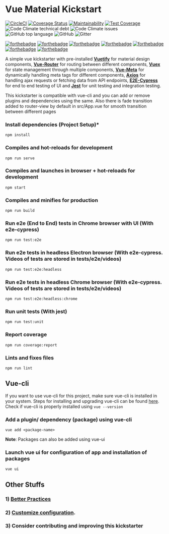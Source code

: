# Vue Material Kickstart

[![CircleCI](https://circleci.com/gh/shrinathprabhu/vue-material-kickstart.svg?style=svg)](https://circleci.com/gh/circleci/circleci-docs)
[![Coverage Status](https://coveralls.io/repos/github/shrinathprabhu/vue-material-kickstart/badge.svg?branch=master)](https://coveralls.io/github/shrinathprabhu/vue-material-kickstart?branch=master)
[![Maintainability](https://api.codeclimate.com/v1/badges/18f32c6434407224ede9/maintainability)](https://codeclimate.com/github/shrinathprabhu/vue-material-kickstart/maintainability)
[![Test Coverage](https://api.codeclimate.com/v1/badges/a99a88d28ad37a79dbf6/test_coverage)](https://codeclimate.com/github/codeclimate/codeclimate/test_coverage)
![Code Climate technical debt](https://img.shields.io/codeclimate/tech-debt/shrinathprabhu/vue-material-kickstart)
![Code Climate issues](https://img.shields.io/codeclimate/issues/shrinathprabhu/vue-material-kickstart)
![GitHub top language](https://img.shields.io/github/languages/top/shrinathprabhu/vue-material-kickstart)
![GitHub](https://img.shields.io/github/license/shrinathprabhu/vue-material-kickstart)
![Gitter](https://img.shields.io/gitter/room/shrinathprabhu/vue-material-kickstart)

[![forthebadge](https://forthebadge.com/images/badges/made-with-vue.svg)](https://forthebadge.com)
[![forthebadge](https://forthebadge.com/images/badges/powered-by-black-magic.svg)](https://forthebadge.com)
[![forthebadge](https://forthebadge.com/images/badges/uses-js.svg)](https://forthebadge.com)
[![forthebadge](https://forthebadge.com/images/badges/works-on-my-machine.svg)](https://forthebadge.com)
[![forthebadge](https://forthebadge.com/images/badges/contains-technical-debt.svg)](https://forthebadge.com)
[![forthebadge](https://forthebadge.com/images/badges/open-source.svg)](https://forthebadge.com)
[![forthebadge](https://forthebadge.com/images/badges/0-percent-optimized.svg)](https://forthebadge.com)

A simple vue kickstarter with pre-installed **[Vuetify](https://vuetifyjs.com/en/)** for material design components, **[Vue-Router](https://router.vuejs.org/)** for routing between different components, **[Vuex](https://vuex.vuejs.org/)** for state management through multiple components, **[Vue-Meta](https://www.npmjs.com/package/vue-cli-plugin-meta)** for dynamically handling meta tags for different components, **[Axios](https://www.npmjs.com/package/vue-cli-plugin-axios)** for handling ajax requests or fetching data from API endpoints, **[E2E-Cypress](https://github.com/vuejs/vue-cli/tree/dev/packages/%40vue/cli-plugin-e2e-cypress)** for end to end testing of UI and **[Jest](https://github.com/vuejs/vue-cli/tree/dev/packages/%40vue/cli-plugin-unit-jest)** for unit testing and integration testing.

This kickstarter is compatible with vue-cli and you can add or remove plugins and dependencies using the same. Also there is fade transition added to router-view by default in src/App.vue for smooth transition between different pages

### Install dependencies (Project Setup)*
```
npm install
```

### Compiles and hot-reloads for development
```
npm run serve
```

### Compiles and launches in browser + hot-reloads for development
```
npm start
```

### Compiles and minifies for production
```
npm run build
```

### Run e2e (End to End) tests in Chrome browser with UI (With e2e-cypress)
```
npm run test:e2e
```

### Run e2e tests in headless Electron browser (With e2e-cypress. Videos of tests are stored in tests/e2e/videos)
```
npm run test:e2e:headless
```

### Run e2e tests in headless Chrome browser (With e2e-cypress. Videos of tests are stored in tests/e2e/videos)
```
npm run test:e2e:headless:chrome
```

### Run unit tests (With jest)
```
npm run test:unit
```

### Report coverage
```
npm run coverage:report
```

### Lints and fixes files
```
npm run lint
```

## Vue-cli
If you want to use vue-cli for this project, make sure vue-cli is installed in your system. Steps for installing and upgrading vue-cli can be found [here](https://cli.vuejs.org/guide/installation.html). Check if vue-cli is properly installed using `vue --version`

### Add a plugin/ dependency (package) using vue-cli
```
vue add <package-name>
```
**Note**: Packages can also be added using vue-ui

### Launch vue ui for configuration of app and installation of packages
```
vue ui
```

## Other Stuffs

### 1) [Better Practices](https://github.com/shrinathprabhu/vue-material-kickstart/blob/master/Better-practices.md)

### 2) [Customize configuration](https://cli.vuejs.org/config/).

### 3) Consider contributing and improving this kickstarter
